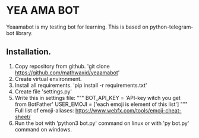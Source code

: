 # YEA AMA BOT

Yeaamabot is my testing bot for learning. This is based on python-telegram-bot library. 

## Installation. 
1. Copy repository from github. 'git clone https://github.com/mathwaxid/yeaamabot'
2. Create virtual environment. 
3. Install all requirements. 'pip install -r requirements.txt'
4. Create file 'settings.py'
5. Write this in settings file:
"""
BOT_API_KEY = 'API-key witch you get from BotFather'
USER_EMOJI = ['each emoji is element of this list']
"""
Full list of emoji-aliases: https://www.webfx.com/tools/emoji-cheat-sheet/
6. Run the bot with 'python3 bot.py' command on linux or with 'py bot.py' command on windows. 
